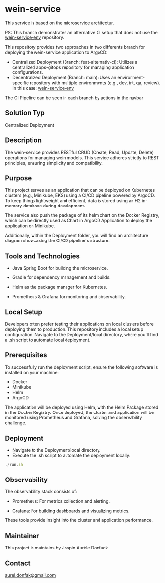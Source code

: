 # wein-service

This service is based on the microservice architectur.

PS: This branch demonstrates an alternative CI setup that does not use the [wein-service-env](https://github.com/Dja111/wein-service-env) repository.

This repository provides two approaches in two differents branch for deploying the wein-service application to ArgoCD:

- Centralized Deployment (Branch: feat-alternativ-ci): Utilizes a centralized [apps-gitops](https://github.com/Dja111/apps-gitops) repository for managing application configurations.
- Decentralized Deployment (Branch: main): Uses an environment-specific repository with multiple environments (e.g., dev, int, qa, review). In this case: [wein-service-env](https://github.com/Dja111/wein-service-env)

The CI Pipeline can be seen in each branch by actions in the navbar

## Solution Typ

Centralized Deployment

## Description

The wein-service provides RESTful CRUD (Create, Read, Update, Delete) operations for managing wein models. This service adheres strictly to REST principles, ensuring simplicity and compatibility.

## Purpose 

This project serves as an application that can be deployed on Kubernetes clusters (e.g., Minikube, EKS) using a CI/CD pipeline powered by ArgoCD. To keep things lightweight and efficient, data is stored using an H2 in-memory database during development.

The service also push the package of its helm chart on the Docker Registry, which can be directly used as Chart in ArgoCD Application to deploy the application on Minikube.

Additionally, within the Deployment folder, you will find an architecture diagram showcasing the CI/CD pipeline's structure.

## Tools and Technologies

- Java Spring Boot for building the microservice.

- Gradle for dependency management and builds.

- Helm as the package manager for Kubernetes.

- Prometheus & Grafana for monitoring and observability.

## Local Setup
Developers often prefer testing their applications on local clusters before deploying them to production.
This repository includes a local setup configuration. Navigate to the Deployment/local directory, where you'll find a .sh script to automate local deployment.

## Prerequisites
To successfully run the deployment script, ensure the following software is installed on your machine:
- Docker
- Minikube
- Helm
- ArgoCD 

The application will be deployed using Helm, with the Helm Package stored in the Docker Registry. Once deployed, the cluster and application will be monitored using Prometheus and Grafana, solving the observability challenge.

## Deployment
- Navigate to the Deployment/local directory.
- Execute the .sh script to automate the deployment locally:

```js
./run.sh
```

## Observability
The observability stack consists of:

- Prometheus: For metrics collection and alerting.

- Grafana: For building dashboards and visualizing metrics.

These tools provide insight into the cluster and application performance.

## Maintainer
This project is maintains by Jospin Aurèle Donfack

## Contact
aurel.donfak@gmail.com
